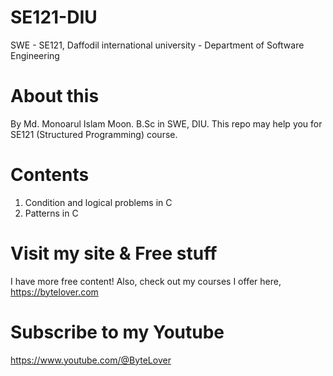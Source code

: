 # SE121-DIU
SWE - SE121, Daffodil international university - Department of Software Engineering

# About this
By Md. Monoarul Islam Moon. B.Sc in SWE, DIU. This repo may help you for SE121 (Structured Programming) course.

# Contents
1. Condition and logical problems in C
2. Patterns in C

# Visit my site & Free stuff
I have more free content! Also, check out my courses I offer here, https://bytelover.com

# Subscribe to my Youtube
https://www.youtube.com/@ByteLover
